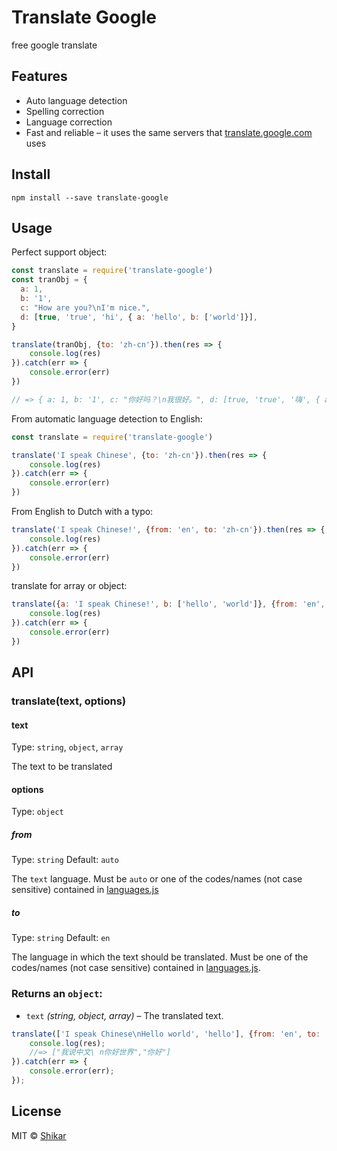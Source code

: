 # Translate Google
free google translate


## Features

- Auto language detection
- Spelling correction
- Language correction
- Fast and reliable – it uses the same servers that [translate.google.com](https://translate.google.com) uses

## Install
```
npm install --save translate-google
```

## Usage

Perfect support object:

``` js
const translate = require('translate-google')
const tranObj = {
  a: 1,
  b: '1',
  c: "How are you?\nI'm nice.",
  d: [true, 'true', 'hi', { a: 'hello', b: ['world']}],
}

translate(tranObj, {to: 'zh-cn'}).then(res => {
    console.log(res)
}).catch(err => {
    console.error(err)
})

// => { a: 1, b: '1', c: "你好吗？\n我很好。", d: [true, 'true', '嗨', { a: '你好', b: ['世界']}] }
```

From automatic language detection to English:

``` js
const translate = require('translate-google')

translate('I speak Chinese', {to: 'zh-cn'}).then(res => {
    console.log(res)
}).catch(err => {
    console.error(err)
})
```

From English to Dutch with a typo:

``` js
translate('I speak Chinese!', {from: 'en', to: 'zh-cn'}).then(res => {
    console.log(res)
}).catch(err => {
    console.error(err)
})
```


translate for array or object:
``` js
translate({a: 'I speak Chinese!', b: ['hello', 'world']}, {from: 'en', to: 'zh-cn'}).then(res => {
    console.log(res)
}).catch(err => {
    console.error(err)
})
```

## API

### translate(text, options)

#### text

Type: `string`, `object`, `array`

The text to be translated

#### options

Type: `object`

##### from

Type: `string` Default: `auto`

The `text` language. Must be `auto` or one of the codes/names (not case sensitive) contained in [languages.js](https://github.com/shikar/M_NMP_GOOGLE_TRANSLATE/blob/master/languages.js)

##### to

Type: `string` Default: `en`

The language in which the text should be translated. Must be one of the codes/names (not case sensitive) contained in [languages.js](https://github.com/shikar/M_NMP_GOOGLE_TRANSLATE/blob/master/languages.js).

### Returns an `object`:

- `text` *(string, object, array)* – The translated text.

``` js
translate(['I speak Chinese\nHello world', 'hello'], {from: 'en', to: 'nl'}).then(res => {
    console.log(res);
    //=> ["我说中文\ n你好世界","你好"]
}).catch(err => {
    console.error(err);
});
```

## License

MIT © [Shikar](qzh.shi@gmail.com)
